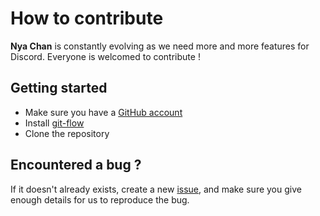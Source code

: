 # How to contribute

**Nya Chan** is constantly evolving as we need more and more features for Discord. Everyone is welcomed to contribute !

## Getting started
 * Make sure you have a [GitHub account](https://github.com/signup/free)
 * Install [git-flow](https://danielkummer.github.io/git-flow-cheatsheet/#setup)
 * Clone the repository

## Encountered a bug ?
If it doesn't already exists, create a new [issue](https://github.com/OSAlt/nya-chan-bot/issues), and make sure you give enough details for us to reproduce the bug.
